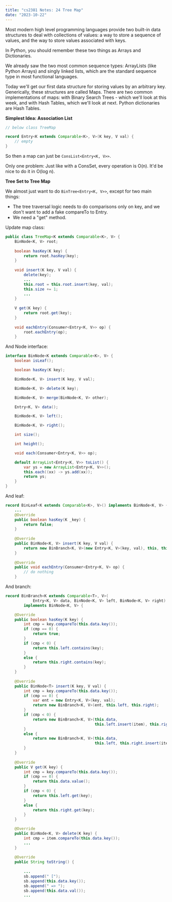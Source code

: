 ```yaml
---
title: "cs2381 Notes: 24 Tree Map"
date: "2023-10-22"
---
```


Most modern high level programming languages provide two built-in data
structures to deal with collections of values: a way to store a
sequence of values, and the way to store values associated with keys.

In Python, you should remember these two things as Arrays and
Dictionaries.

We already saw the two most common sequence types: ArrayLists (like
Python Arrays) and singly linked lists, which are the standard
sequence type in most functional languages.

Today we'll get our first data structure for storing values by an
arbitrary key. Generically, these structures are called Maps. There
are two common implementations of maps: with Binary Search Trees -
which we'll look at this week, and with Hash Tables, which we'll look
at next. Python dictionaries are Hash Tables.


**Simplest Idea: Association List**

```java
// below class TreeMap

record Entry<K extends Comparable<K>, V>(K key, V val) {
    // empty
}
```

So then a map can just be ```ConsList<Entry<K, V>>```.

Only one problem: Just like with a ConsSet, every operation is O(n).
It'd be nice to do it in O(log n).


**Tree Set to Tree Map**

We almost just want to do ```BinTree<Entry<K, V>>```, except for two
main things:

 - The tree traversal logic needs to do comparisons only on key,
   and we don't want to add a fake compareTo to Entry.
 - We need a "get" method.

Update map class:

```java
public class TreeMap<K extends Comparable<K>, V> {
    BinNode<K, V> root;
    
    boolean hasKey(K key) {
        return root.hasKey(key);
    }
    
    void insert(K key, V val) {
        delete(key);
        ...     
        this.root = this.root.insert(key, val);
        this.size += 1;
        ...
    }
    
    V get(K key) {
        return root.get(key);
    }
    
    void eachEntry(Consumer<Entry<K, V>> op) {
        root.eachEntry(op);
    }
```

And Node interface:

```java
interface BinNode<K extends Comparable<K>, V> {
    boolean isLeaf();

    boolean hasKey(K key);

    BinNode<K, V> insert(K key, V val);

    BinNode<K, V> delete(K key);

    BinNode<K, V> merge(BinNode<K, V> other);

    Entry<K, V> data();

    BinNode<K, V> left();

    BinNode<K, V> right();

    int size();

    int height();

    void each(Consumer<Entry<K, V>> op);

    default ArrayList<Entry<K, V>> toList() {
        var ys = new ArrayList<Entry<K, V>>();
        this.each((xx) -> ys.add(xx));
        return ys;
    }
}
```

And leaf:

```java
record BinLeaf<K extends Comparable<K>, V>() implements BinNode<K, V> {
    ...
    @Override
    public boolean hasKey(K _key) {
        return false;
    }
    
    @Override
    public BinNode<K, V> insert(K key, V val) {
        return new BinBranch<K, V>(new Entry<K, V>(key, val), this, this);
    }
    
    @Override
    public void eachEntry(Consumer<Entry<K, V> op) {
        // do nothing
    }
```

And branch:

```java
record BinBranch<K extends Comparable<T>, V>(
            Entry<K, V> data, BinNode<K, V> left, BinNode<K, V> right)
        implements BinNode<K, V> {

    @Override
    public boolean hasKey(K key) {
        int cmp = key.compareTo(this.data.key());
        if (cmp == 0) {
            return true;
        }
        if (cmp < 0) {
            return this.left.contains(key);
        }
        else {
            return this.right.contains(key);
        }
    }
    
    @Override
    public BinNode<T> insert(K key, V val) {
        int cmp = key.compareTo(this.data.key());
        if (cmp == 0) {
            var ent = new Entry<K, V>(key, val);
            return new BinBranch<K, V>(ent, this.left, this.right);
        }
        if (cmp < 0) {
            return new BinBranch<K, V>(this.data,
                                       this.left.insert(item), this.right);
        }
        else {
            return new BinBranch<K, V>(this.data,
                                       this.left, this.right.insert(item));
        }
    }
    
    @Override
    public V get(K key) {
        int cmp = key.compareTo(this.data.key());
        if (cmp == 0) {
            return this.data.value();
        }
        if (cmp < 0) {
            return this.left.get(key);
        }
        else {
            return this.right.get(key);
        }
    }

    @Override
    public BinNode<K, V> delete(K key) {
        int cmp = item.compareTo(this.data.key());
        ...
    }
   
    @Override
    public String toString() {
   
        ...
        sb.append(" [");
        sb.append(this.data.key());
        sb.append(" => ");
        sb.append(this.data.val());
        ... 
```

